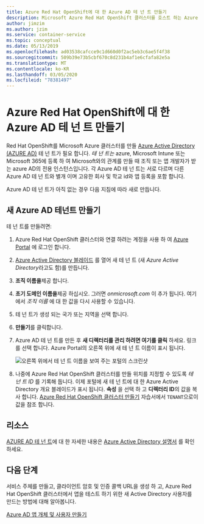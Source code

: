```yaml
---
title: Azure Red Hat OpenShift에 대 한 Azure AD 테 넌 트 만들기
description: Microsoft Azure Red Hat OpenShift 클러스터를 호스트 하는 Azure Active Directory (Azure AD) 테 넌 트를 만드는 방법은 다음과 같습니다.
author: jimzim
ms.author: jzim
ms.service: container-service
ms.topic: conceptual
ms.date: 05/13/2019
ms.openlocfilehash: ad03538cafcce9c1d660d0f2ac5eb3c6ae5f4f38
ms.sourcegitcommit: 509b39e73b5cbf670c8d231b4af1e6cfafa82e5a
ms.translationtype: MT
ms.contentlocale: ko-KR
ms.lasthandoff: 03/05/2020
ms.locfileid: "78381497"
---
```

# <a name="create-an-azure-ad-tenant-for-azure-red-hat-openshift"></a>Azure Red Hat OpenShift에 대 한 Azure AD 테 넌 트 만들기

Red Hat OpenShift를 Microsoft Azure 클러스터를 만들 [Azure Active Directory (AZURE AD)](https://docs.microsoft.com/azure/active-directory/develop/quickstart-create-new-tenant) 테 넌 트가 필요 합니다. *테 넌 트는* azure, Microsoft Intune 또는 Microsoft 365에 등록 하 여 Microsoft와의 관계를 만들 때 조직 또는 앱 개발자가 받는 azure AD의 전용 인스턴스입니다. 각 Azure AD 테 넌 트는 서로 다르며 다른 Azure AD 테 넌 트와 별개 이며 고유한 회사 및 학교 id와 앱 등록을 포함 합니다.

Azure AD 테 넌 트가 아직 없는 경우 다음 지침에 따라 새로 만듭니다.

## <a name="create-a-new-azure-ad-tenant"></a>새 Azure AD 테넌트 만들기

테 넌 트를 만들려면:

1. Azure Red Hat OpenShift 클러스터와 연결 하려는 계정을 사용 하 여 [Azure Portal](https://portal.azure.com/) 에 로그인 합니다.
2. [Azure Active Directory 블레이드](https://portal.azure.com/#create/Microsoft.AzureActiveDirectory) 를 열어 새 테 넌 트 (새 *Azure Active Directory*라고도 함)를 만듭니다.
3. **조직 이름을**제공 합니다.
4. **초기 도메인 이름을**제공 하십시오. 그러면 *onmicrosoft.com* 이 추가 됩니다. 여기에서 *조직 이름* 에 대 한 값을 다시 사용할 수 있습니다.
5. 테 넌 트가 생성 되는 국가 또는 지역을 선택 합니다.
6. **만들기**를 클릭합니다.
7. Azure AD 테 넌 트를 만든 후 **새 디렉터리를 관리 하려면 여기를 클릭** 하세요. 링크를 선택 합니다. Azure Portal의 오른쪽 위에 새 테 넌 트 이름이 표시 됩니다.  

    ![오른쪽 위에서 테 넌 트 이름을 보여 주는 포털의 스크린샷][tenantcallout]  

8. 나중에 Azure Red Hat OpenShift 클러스터를 만들 위치를 지정할 수 있도록 *테 넌 트 ID* 를 기록해 둡니다. 이제 포털에 새 테 넌 트에 대 한 Azure Active Directory 개요 블레이드가 표시 됩니다. **속성** 을 선택 하 고 **디렉터리 ID**의 값을 복사 합니다. [Azure Red Hat OpenShift 클러스터 만들기](tutorial-create-cluster.md) 자습서에서 `TENANT`으로이 값을 참조 합니다.

[tenantcallout]: ./media/howto-create-tenant/tenant-callout.png

## <a name="resources"></a>리소스

[AZURE AD 테 넌 트](https://docs.microsoft.com/azure/active-directory/develop/quickstart-create-new-tenant)에 대 한 자세한 내용은 [Azure Active Directory 설명서](https://docs.microsoft.com/azure/active-directory/) 를 확인 하세요.

## <a name="next-steps"></a>다음 단계

서비스 주체를 만들고, 클라이언트 암호 및 인증 콜백 URL을 생성 하 고, Azure Red Hat OpenShift 클러스터에서 앱을 테스트 하기 위한 새 Active Directory 사용자를 만드는 방법에 대해 알아봅니다.

[Azure AD 앱 개체 및 사용자 만들기](howto-aad-app-configuration.md)
